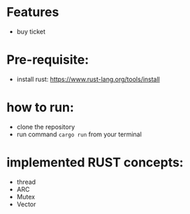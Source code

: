 # Features
  - buy ticket
    
# Pre-requisite:
- install rust: https://www.rust-lang.org/tools/install

# how to run:
- clone the repository
- run command `cargo run` from your terminal

# implemented RUST concepts:
- thread
- ARC
- Mutex
- Vector

